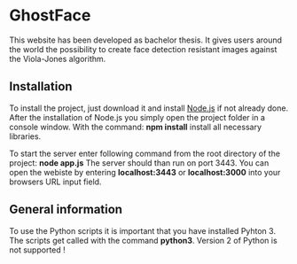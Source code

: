 # GhostFace

This website has been developed as bachelor thesis. It gives users around the world the possibility to create face detection resistant images against the Viola-Jones algorithm.

## Installation

To install the project, just download it and install <a href="https://nodejs.org/">Node.js</a> if not already done.
After the installation of Node.js you simply open the project folder in a console window.
With the command: <b>npm install</b> install all necessary libraries.

To start the server enter following command from the root directory of the project: <b>node app.js</b>
The server should than run on port 3443.
You can open the webiste by entering <b>localhost:3443</b> or <b>localhost:3000</b> into your browsers URL input field.

## General information

To use the Python scripts it is important that you have installed Pyhton 3.
The scripts get called with the command <b>python3</b>.
Version 2 of Python is not supported !
